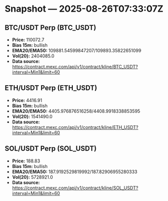 # Snapshot — 2025-08-26T07:33:07Z

## BTC/USDT Perp (BTC_USDT)
- **Price:** 110072.7
- **Bias 15m:** bullish
- **EMA20/EMA50:** 109881.54599847207/109893.35822651099
- **Vol(20):** 2404085.0
- **Data source:** https://contract.mexc.com/api/v1/contract/kline/BTC_USDT?interval=Min1&limit=60

## ETH/USDT Perp (ETH_USDT)
- **Price:** 4416.91
- **Bias 15m:** bullish
- **EMA20/EMA50:** 4405.976876516258/4408.9918338853595
- **Vol(20):** 1541490.0
- **Data source:** https://contract.mexc.com/api/v1/contract/kline/ETH_USDT?interval=Min1&limit=60

## SOL/USDT Perp (SOL_USDT)
- **Price:** 188.83
- **Bias 15m:** bullish
- **EMA20/EMA50:** 187.9192529819992/187.82906955280333
- **Vol(20):** 5728921.0
- **Data source:** https://contract.mexc.com/api/v1/contract/kline/SOL_USDT?interval=Min1&limit=60
